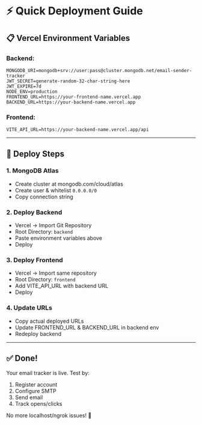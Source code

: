 # ⚡ Quick Deployment Guide

## 📋 Vercel Environment Variables

### Backend:
```
MONGODB_URI=mongodb+srv://user:pass@cluster.mongodb.net/email-sender-tracker
JWT_SECRET=generate-random-32-char-string-here
JWT_EXPIRE=7d
NODE_ENV=production
FRONTEND_URL=https://your-frontend-name.vercel.app
BACKEND_URL=https://your-backend-name.vercel.app
```

### Frontend:
```
VITE_API_URL=https://your-backend-name.vercel.app/api
```

---

## 🚀 Deploy Steps

### 1. MongoDB Atlas
- Create cluster at mongodb.com/cloud/atlas
- Create user & whitelist `0.0.0.0/0`
- Copy connection string

### 2. Deploy Backend
- Vercel → Import Git Repository
- Root Directory: `backend`
- Paste environment variables above
- Deploy

### 3. Deploy Frontend  
- Vercel → Import same repository
- Root Directory: `frontend`
- Add VITE_API_URL with backend URL
- Deploy

### 4. Update URLs
- Copy actual deployed URLs
- Update FRONTEND_URL & BACKEND_URL in backend env
- Redeploy backend

---

## ✅ Done!

Your email tracker is live. Test by:
1. Register account
2. Configure SMTP
3. Send email
4. Track opens/clicks

No more localhost/ngrok issues! 🎉
